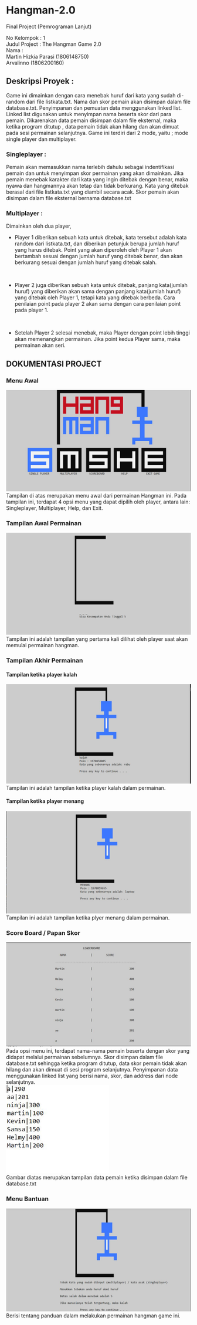 # Hangman-2.0
Final Project (Pemrograman Lanjut)

No Kelompok   : 1                                                                                                                               
Judul Project : The Hangman Game 2.0                                                                                                     
Nama          : <br> Martin Hizkia Parasi (1806148750) <br>
                                Arvalinno (1806200160)                                                                                    


## Deskripsi Proyek : 
Game ini dimainkan dengan cara menebak huruf dari kata yang sudah di-random dari file listkata.txt. Nama dan skor pemain akan disimpan dalam file database.txt. Penyimpanan dan pemuatan data menggunakan linked list. Linked list digunakan untuk menyimpan nama beserta skor dari para pemain. Dikarenakan data pemain disimpan dalam file eksternal, maka ketika program ditutup , data pemain tidak akan hilang dan akan dimuat pada sesi permainan selanjutnya. Game ini terdiri dari 2 mode, yaitu ; mode single player dan multiplayer.

### Singleplayer :
Pemain akan memasukkan nama terlebih dahulu sebagai indentifikasi pemain dan untuk menyimpan skor permainan yang akan dimainkan.
Jika pemain menebak karakter dari kata yang ingin ditebak dengan benar, maka nyawa dan hangmannya akan tetap dan tidak berkurang. Kata yang ditebak berasal dari file listkata.txt yang diambil secara acak. Skor pemain akan disimpan dalam file eksternal bernama database.txt
<br>
### Multiplayer   :
Dimainkan oleh dua player, 

  - Player 1 diberikan sebuah kata untuk ditebak, kata tersebut adalah kata random dari listkata.txt, dan diberikan petunjuk berupa jumlah huruf yang harus ditebak. Point yang akan diperoleh oleh Player 1 akan bertambah sesuai dengan jumlah huruf yang ditebak benar, dan akan berkurang sesuai dengan jumlah huruf yang ditebak salah. 
  
 <br>
 
  - Player 2 juga diberikan sebuah kata untuk ditebak, panjang kata(jumlah huruf) yang diberikan akan sama dengan panjang kata(jumlah huruf) yang ditebak oleh Player 1, tetapi kata yang ditebak berbeda. Cara penilaian point pada player 2 akan sama dengan cara penilaian point pada player 1.
  
 <br>
 
 - Setelah Player 2 selesai menebak, maka Player dengan point lebih tinggi akan memenangkan permainan. Jika point kedua Player sama, maka permainan akan seri.
 
## DOKUMENTASI PROJECT
### Menu Awal
![menu awal](/image/menu.JPG)
Tampilan di atas merupakan menu awal dari permainan Hangman ini. Pada tampilan ini, terdapat 4 opsi menu yang dapat dipilih oleh player, antara lain: Singleplayer, Multiplayer, Help, dan Exit.

### Tampilan Awal Permainan
![tampilan awal](/image/awal.jpg)
Tampilan ini adalah tampilan yang pertama kali dilihat oleh player saat akan memulai permainan hangman.

### Tampilan Akhir Permainan
#### Tampilan ketika player kalah
![tampilan akhir1](/image/kalah1.JPG)
Tampilan ini adalah tampilan ketika player kalah dalam permainan.
#### Tampilan ketika player menang
![tampilan akhir2](/image/menang1.JPG)
Tampilan ini adalah tampilan ketika plyer menang dalam permainan.

### Score Board / Papan Skor
![skor](/image/scoreboard.JPG)
Pada opsi menu ini, terdapat nama-nama pemain beserta dengan skor yang didapat melalui permainan sebelumnya. Skor disimpan dalam file database.txt sehingga ketika program ditutup, data skor pemain tidak akan hilang dan akan dimuat di sesi program selanjutnya. Penyimpanan data menggunakan linked list yang berisi nama, skor, dan address dari node selanjutnya.<br>
![data](/image/database.JPG)<br>
Gambar diatas merupakan tampilan data pemain ketika disimpan dalam file database.txt


### Menu Bantuan
![help](/image/help.JPG)
Berisi tentang panduan dalam melakukan permainan hangman game ini.
